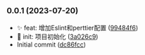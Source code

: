 ## <small>0.0.1 (2023-07-20)</small>

-   ✨ feat: 增加Eslint和perttier配置 ([99484f6](https://github.com/AnyFork/vite-standard-template/commit/99484f6))
-   🎉 init: 项目初始化 ([3a026c9](https://github.com/AnyFork/vite-standard-template/commit/3a026c9))
-   Initial commit ([dc86fcc](https://github.com/AnyFork/vite-standard-template/commit/dc86fcc))
